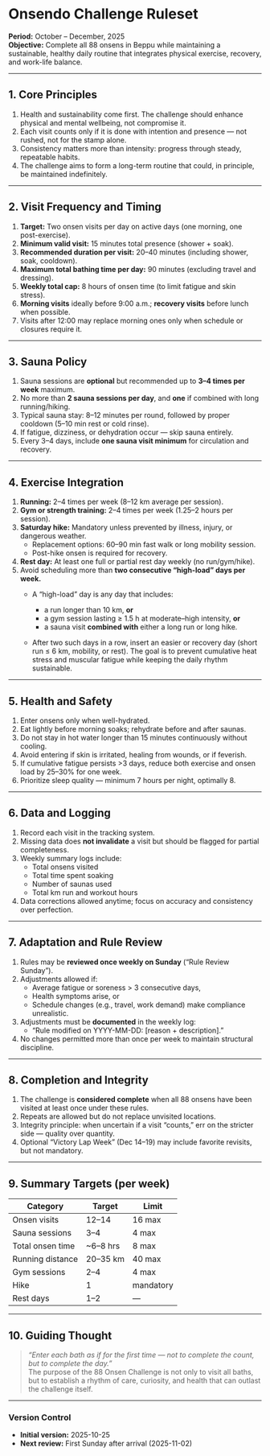 # Onsendo Challenge Ruleset

**Period:** October – December, 2025  
**Objective:** Complete all 88 onsens in Beppu while maintaining a sustainable, healthy daily routine that integrates physical exercise, recovery, and work-life balance.

---

## 1. Core Principles

1. Health and sustainability come first. The challenge should enhance physical and mental wellbeing, not compromise it.  
2. Each visit counts only if it is done with intention and presence — not rushed, not for the stamp alone.  
3. Consistency matters more than intensity: progress through steady, repeatable habits.  
4. The challenge aims to form a long-term routine that could, in principle, be maintained indefinitely.

---

## 2. Visit Frequency and Timing

1. **Target:** Two onsen visits per day on active days (one morning, one post-exercise).  
2. **Minimum valid visit:** 15 minutes total presence (shower + soak).  
3. **Recommended duration per visit:** 20–40 minutes (including shower, soak, cooldown).  
4. **Maximum total bathing time per day:** 90 minutes (excluding travel and dressing).  
5. **Weekly total cap:** 8 hours of onsen time (to limit fatigue and skin stress).  
6. **Morning visits** ideally before 9:00 a.m.; **recovery visits** before lunch when possible.  
7. Visits after 12:00 may replace morning ones only when schedule or closures require it.

---

## 3. Sauna Policy

1. Sauna sessions are **optional** but recommended up to **3–4 times per week** maximum.  
2. No more than **2 sauna sessions per day**, and **one** if combined with long running/hiking.  
3. Typical sauna stay: 8–12 minutes per round, followed by proper cooldown (5–10 min rest or cold rinse).  
4. If fatigue, dizziness, or dehydration occur — skip sauna entirely.  
5. Every 3–4 days, include **one sauna visit minimum** for circulation and recovery.

---

## 4. Exercise Integration

1. **Running:** 2–4 times per week (8–12 km average per session).  
2. **Gym or strength training:** 2–4 times per week (1.25–2 hours per session).  
3. **Saturday hike:** Mandatory unless prevented by illness, injury, or dangerous weather.  
   - Replacement options: 60–90 min fast walk or long mobility session.  
   - Post-hike onsen is required for recovery.  
4. **Rest day:** At least one full or partial rest day weekly (no run/gym/hike).  
5. Avoid scheduling more than **two consecutive “high-load” days per week.**  
   - A “high-load” day is any day that includes:

      - a run longer than 10 km, **or**
      - a gym session lasting ≥ 1.5 h at moderate–high intensity, **or**
      - a sauna visit **combined with** either a long run or long hike.

   - After two such days in a row, insert an easier or recovery day (short run ≤ 6 km, mobility, or rest).
   The goal is to prevent cumulative heat stress and muscular fatigue while keeping the daily rhythm sustainable.

---

## 5. Health and Safety

1. Enter onsens only when well-hydrated.  
2. Eat lightly before morning soaks; rehydrate before and after saunas.  
3. Do not stay in hot water longer than 15 minutes continuously without cooling.  
4. Avoid entering if skin is irritated, healing from wounds, or if feverish.  
5. If cumulative fatigue persists >3 days, reduce both exercise and onsen load by 25–30% for one week.  
6. Prioritize sleep quality — minimum 7 hours per night, optimally 8.

---

## 6. Data and Logging

1. Record each visit in the tracking system.  
2. Missing data does **not invalidate** a visit but should be flagged for partial completeness.  
3. Weekly summary logs include:
   - Total onsens visited  
   - Total time spent soaking  
   - Number of saunas used  
   - Total km run and workout hours  
4. Data corrections allowed anytime; focus on accuracy and consistency over perfection.

---

## 7. Adaptation and Rule Review

1. Rules may be **reviewed once weekly on Sunday** (“Rule Review Sunday”).  
2. Adjustments allowed if:
   - Average fatigue or soreness > 3 consecutive days,  
   - Health symptoms arise, or  
   - Schedule changes (e.g., travel, work demand) make compliance unrealistic.  
3. Adjustments must be **documented** in the weekly log:
   - “Rule modified on YYYY-MM-DD: [reason + description].”  
4. No changes permitted more than once per week to maintain structural discipline.

---

## 8. Completion and Integrity

1. The challenge is **considered complete** when all 88 onsens have been visited at least once under these rules.  
2. Repeats are allowed but do not replace unvisited locations.  
3. Integrity principle: when uncertain if a visit “counts,” err on the stricter side — quality over quantity.  
4. Optional “Victory Lap Week” (Dec 14–19) may include favorite revisits, but not mandatory.

---

## 9. Summary Targets (per week)

| Category | Target | Limit |
|-----------|---------|-------|
| Onsen visits | 12–14 | 16 max |
| Sauna sessions | 3–4 | 4 max |
| Total onsen time | ~6–8 hrs | 8 max |
| Running distance | 20–35 km | 40 max |
| Gym sessions | 2–4 | 4 max |
| Hike | 1 | mandatory |
| Rest days | 1–2 | — |

---

## 10. Guiding Thought
>
> *“Enter each bath as if for the first time — not to complete the count, but to complete the day.”*  
> The purpose of the 88 Onsen Challenge is not only to visit all baths, but to establish a rhythm of care, curiosity, and health that can outlast the challenge itself.

---

### Version Control

- **Initial version:** 2025-10-25  
- **Next review:** First Sunday after arrival (2025-11-02)
